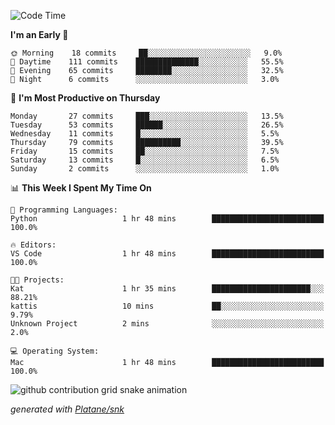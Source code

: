 <!--START_SECTION:waka-->
![Code Time](http://img.shields.io/badge/Code%20Time-51%20hrs%2019%20mins-blue)

**I'm an Early 🐤** 

```text
🌞 Morning    18 commits     ██░░░░░░░░░░░░░░░░░░░░░░░   9.0% 
🌆 Daytime    111 commits    ██████████████░░░░░░░░░░░   55.5% 
🌃 Evening    65 commits     ████████░░░░░░░░░░░░░░░░░   32.5% 
🌙 Night      6 commits      ░░░░░░░░░░░░░░░░░░░░░░░░░   3.0%

```
📅 **I'm Most Productive on Thursday** 

```text
Monday       27 commits     ███░░░░░░░░░░░░░░░░░░░░░░   13.5% 
Tuesday      53 commits     ██████░░░░░░░░░░░░░░░░░░░   26.5% 
Wednesday    11 commits     █░░░░░░░░░░░░░░░░░░░░░░░░   5.5% 
Thursday     79 commits     ██████████░░░░░░░░░░░░░░░   39.5% 
Friday       15 commits     ██░░░░░░░░░░░░░░░░░░░░░░░   7.5% 
Saturday     13 commits     █░░░░░░░░░░░░░░░░░░░░░░░░   6.5% 
Sunday       2 commits      ░░░░░░░░░░░░░░░░░░░░░░░░░   1.0%

```


📊 **This Week I Spent My Time On** 

```text
💬 Programming Languages: 
Python                   1 hr 48 mins        █████████████████████████   100.0%

🔥 Editors: 
VS Code                  1 hr 48 mins        █████████████████████████   100.0%

🐱‍💻 Projects: 
Kat                      1 hr 35 mins        ██████████████████████░░░   88.21% 
kattis                   10 mins             ██░░░░░░░░░░░░░░░░░░░░░░░   9.79% 
Unknown Project          2 mins              ░░░░░░░░░░░░░░░░░░░░░░░░░   2.0%

💻 Operating System: 
Mac                      1 hr 48 mins        █████████████████████████   100.0%

```


<!--END_SECTION:waka-->


<!--Snake Game-->
![github contribution grid snake animation](https://raw.githubusercontent.com/viggo-gascou/viggo-gascou/output/github-contribution-grid-snake.svg)

_generated with [Platane/snk](https://github.com/Platane/snk)_
<!--Snake Game-->

